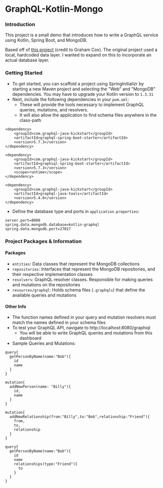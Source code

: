 # GraphQL-Kotlin-Mongo
### Introduction
This project is a small demo that introduces how to write a GraphQL service using Kotlin,
Spring Boot, and MongoDB. 

Based off of [this project](https://blog.pusher.com/writing-graphql-service-using-kotlin-spring-boot/) (credit to Graham Cox).
The original project used a local, hardcoded data layer. I wanted to expand on this to incorporate an actual database layer.

### Getting Started
- To get started, you can scaffold a project using SpringInitializr by starting a new Maven
 project and selecting the "Web" and "MongoDB" dependencies. You may have to upgrade your 
 Kotlin version to `1.3.31`
- Next, include the following dependencies in your `pom.xml`:
    - These will provide the tools necessary to implement GraphQL queries, mutations, and resolvers.
    - It will also allow the application to find schema files anywhere in the class-path
```
<dependency>
    <groupId>com.graphql-java-kickstart</groupId>
    <artifactId>graphql-spring-boot-starter</artifactId>
    <version>5.7.3</version>
</dependency>

<dependency>
    <groupId>com.graphql-java-kickstart</groupId>
    <artifactId>graphiql-spring-boot-starter</artifactId>
    <version>5.7.3</version>
    <scope>runtime</scope>
</dependency>

<dependency>
    <groupId>com.graphql-java-kickstart</groupId>
    <artifactId>graphql-java-tools</artifactId>
    <version>5.4.0</version>
</dependency>
```
- Define the database type and ports in `application.properties`:
```
server.port=8080
spring.data.mongodb.database=kotlin-graphql
spring.data.mongodb.port=27017
```
### Project Packages & Information
#### Packages
- `entities`: Data classes that represent the MongoDB collections
- `repositories`: Interfaces that represent the MongoDB repositories,
and their respective implementation classes
- `resolvers`: GraphQL resolver classes. Responsible for making queries and mutations
on the repositories
- `resources/graphql`: Holds schema files (`.graphqls`) that define the available queries and mutations
#### Other Info
- The function names defined in your query and mutation resolvers must match the names defined in your 
schema files 
- To test your GraphQL API, navigate to http://localhost:8080/graphiql
    - You will be able to write GraphQL queries and mutations from this dashboard
- Sample Queries and Mutations:
```
query{
  getPersonByName(name:"Bob"){
    id
    name
  }
}

mutation{
  addNewPerson(name: "Billy"){
    id,
    name
  }
}

mutation{
  addNewRelationship(from:"Billy",to:"Bob",relationship:"Friend"){
    from,
    to,
    relationship
  }
}

query{
  getPersonByName(name:"Bob"){
    id
    name
    relationships(type:"Friend"){
      to
    }
  }
}
```
